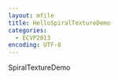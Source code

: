 ```yaml
---
layout: mfile
title: HelloSpiralTextureDemo
categories:
  - ECVP2013
encoding: UTF-8
---
```


SpiralTextureDemo